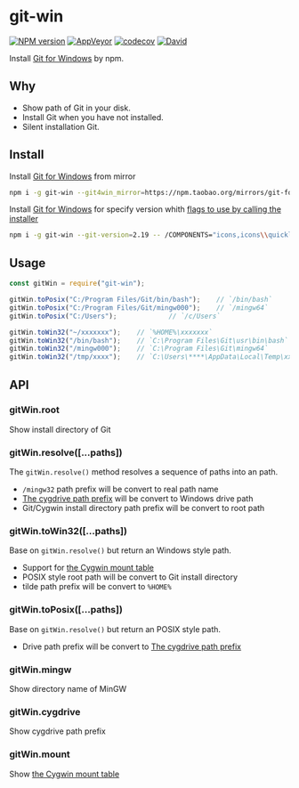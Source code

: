 git-win
===========

[![NPM version](https://img.shields.io/npm/v/git-win.svg?style=flat-square)](https://www.npmjs.com/package/git-win)
[![AppVeyor](https://img.shields.io/appveyor/ci/gucong3000/git-win.svg)](https://ci.appveyor.com/project/gucong3000/git-win)
[![codecov](https://img.shields.io/codecov/c/github/gucong3000/git-win.svg)](https://codecov.io/gh/gucong3000/git-win)
[![David](https://img.shields.io/david/gucong3000/git-win.svg)](https://david-dm.org/gucong3000/git-win)

Install [Git for Windows](https://gitforwindows.org/) by npm.

## Why

- Show path of Git in your disk.
- Install Git when you have not installed.
- Silent installation Git.

## Install

Install [Git for Windows](https://gitforwindows.org/) from mirror

```bash
npm i -g git-win --git4win_mirror=https://npm.taobao.org/mirrors/git-for-windows
```

Install [Git for Windows](https://gitforwindows.org/) for specify version whith [flags to use by calling the installer](https://github.com/git-for-windows/git/wiki/Silent-or-Unattended-Installation)

```bash
npm i -g git-win --git-version=2.19 -- /COMPONENTS="icons,icons\\quicklaunch,ext,ext\\shellhere,ext\\guihere,assoc,assoc_sh"
```

## Usage

```js
const gitWin = require("git-win");

gitWin.toPosix("C:/Program Files/Git/bin/bash");	// `/bin/bash`
gitWin.toPosix("C:/Program Files/Git/mingw000");	// `/mingw64`
gitWin.toPosix("C:/Users");				// `/c/Users`

gitWin.toWin32("~/xxxxxxx");	// `%HOME%\xxxxxxx`
gitWin.toWin32("/bin/bash");	// `C:\Program Files\Git\usr\bin\bash`
gitWin.toWin32("/mingw000");	// `C:\Program Files\Git\mingw64`
gitWin.toWin32("/tmp/xxxx");	// `C:\Users\****\AppData\Local\Temp\xxxx`
```

## API

### gitWin.root

Show install directory of Git

### gitWin.resolve([...paths])

The `gitWin.resolve()` method resolves a sequence of paths into an path.
- `/mingw32` path prefix will be convert to real path name
- [The cygdrive path prefix](https://cygwin.com/cygwin-ug-net/using.html#cygdrive) will be convert to Windows drive path
- Git/Cygwin install directory path prefix will be convert to root path

### gitWin.toWin32([...paths])

Base on `gitWin.resolve()` but return an Windows style path.
- Support for [the Cygwin mount table](https://cygwin.com/cygwin-ug-net/using.html#mount-table)
- POSIX style root path will be convert to Git install directory
- tilde path prefix will be convert to `%HOME%`

### gitWin.toPosix([...paths])

Base on `gitWin.resolve()` but return an POSIX style path.
- Drive path prefix will be convert to [The cygdrive path prefix](https://cygwin.com/cygwin-ug-net/using.html#cygdrive)

### gitWin.mingw

Show directory name of MinGW

### gitWin.cygdrive

Show cygdrive path prefix

### gitWin.mount

Show [the Cygwin mount table](https://cygwin.com/cygwin-ug-net/using.html#mount-table)

